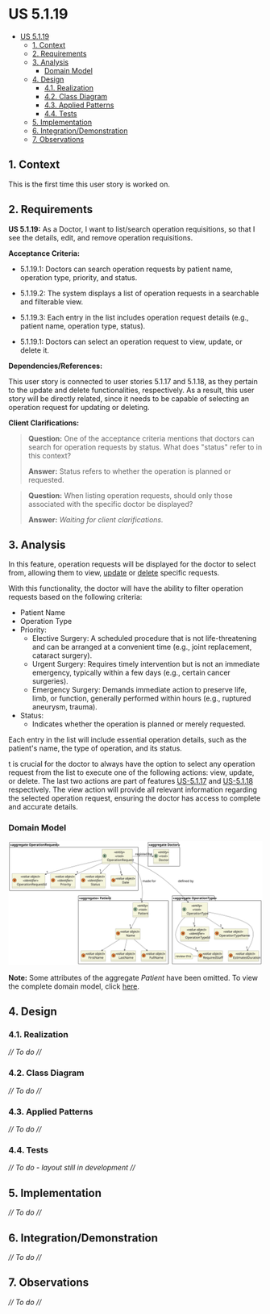 # US 5.1.19

<!-- TOC -->
- [US 5.1.19](#us-5119)
  - [1. Context](#1-context)
  - [2. Requirements](#2-requirements)
  - [3. Analysis](#3-analysis)
    - [Domain Model](#domain-model)
  - [4. Design](#4-design)
    - [4.1. Realization](#41-realization)
    - [4.2. Class Diagram](#42-class-diagram)
    - [4.3. Applied Patterns](#43-applied-patterns)
    - [4.4. Tests](#44-tests)
  - [5. Implementation](#5-implementation)
  - [6. Integration/Demonstration](#6-integrationdemonstration)
  - [7. Observations](#7-observations)
<!-- TOC -->

## 1. Context

This is the first time this user story is worked on.

## 2. Requirements

**US 5.1.19:** As a Doctor, I want to list/search operation requisitions, so that I see the details, edit, and remove operation requisitions.

**Acceptance Criteria:**

- 5.1.19.1: Doctors can search operation requests by patient name, operation type, priority, and status.

- 5.1.19.2: The system displays a list of operation requests in a searchable and filterable view.

- 5.1.19.3: Each entry in the list includes operation request details (e.g., patient name, operation type,
status).

- 5.1.19.1: Doctors can select an operation request to view, update, or delete it.

**Dependencies/References:**

This user story is connected to user stories 5.1.17 and 5.1.18, as they pertain to the update and delete functionalities, respectively. As a result, this user story will be directly related, since it needs to be capable of selecting an operation request for updating or deleting.

**Client Clarifications:**

> **Question:** One of the acceptance criteria mentions that doctors can search for operation requests by status. What does "status" refer to in this context?
>
> **Answer:** Status refers to whether the operation is planned or requested.

> **Question:** When listing operation requests, should only those associated with the specific doctor be displayed?
>
> **Answer:** _Waiting for client clarifications._

## 3. Analysis

In this feature, operation requests will be displayed for the doctor to select from, allowing them to view, [update](../us-5.1.17/readme.md) or [delete](../us-5.1.18/readme.md) specific requests.

With this functionality, the doctor will have the ability to filter operation requests based on the following criteria:

- Patient Name
- Operation Type
- Priority:
  - Elective Surgery: A scheduled procedure that is not life-threatening and can be arranged at a convenient time (e.g., joint replacement, cataract surgery).
  - Urgent Surgery: Requires timely intervention but is not an immediate emergency, typically within a few days (e.g., certain cancer surgeries).
  - Emergency Surgery: Demands immediate action to preserve life, limb, or function, generally performed within hours (e.g., ruptured aneurysm, trauma).
- Status:
  - Indicates whether the operation is planned or merely requested.

Each entry in the list will include essential operation details, such as the patient's name, the type of operation, and its status.

t is crucial for the doctor to always have the option to select any operation request from the list to execute one of the following actions: view, update, or delete. The last two actions are part of features [US-5.1.17](../us-5.1.17/readme.md) and [US-5.1.18](../us-5.1.18/readme.md) respectively. The view action will provide all relevant information regarding the selected operation request, ensuring the doctor has access to complete and accurate details.

### Domain Model

![Domain Model](diagrams/domain-model.svg)

**Note:** Some attributes of the aggregate _Patient_ have been omitted. To view the complete domain model, click [here](../team-decisions/domain-model.svg).

## 4. Design

### 4.1. Realization

_// To do //_

### 4.2. Class Diagram

_// To do //_

### 4.3. Applied Patterns

_// To do //_

### 4.4. Tests

_// To do - layout still in development //_

## 5. Implementation

_// To do //_

## 6. Integration/Demonstration

_// To do //_

## 7. Observations

_// To do //_
